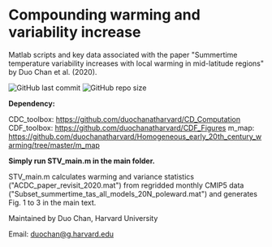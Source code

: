 # Compounding warming and variability increase

Matlab scripts and key data associated with the paper "Summertime temperature variability increases with local warming in mid-latitude regions" by Duo Chan et al. (2020).

![GitHub last commit](https://img.shields.io/github/last-commit/duochanatharvard/Compounding_warming_and_variability_increase)
![GitHub repo size](https://img.shields.io/github/repo-size/duochanatharvard/Compounding_warming_and_variability_increase)

__Dependency:__

CDC_toolbox: https://github.com/duochanatharvard/CD_Computation
CDF_toolbox: https://github.com/duochanatharvard/CDF_Figures
m_map: https://github.com/duochanatharvard/Homogeneous_early_20th_century_warming/tree/master/m_map

__Simply run STV_main.m in the main folder.__

STV_main.m calculates warming and variance statistics ("ACDC_paper_revisit_2020.mat") from regridded monthly CMIP5 data ("Subset_summertime_tas_all_models_20N_poleward.mat") and generates Fig. 1 to 3 in the main text.

Maintained by Duo Chan, Harvard University

Email: duochan@g.harvard.edu
